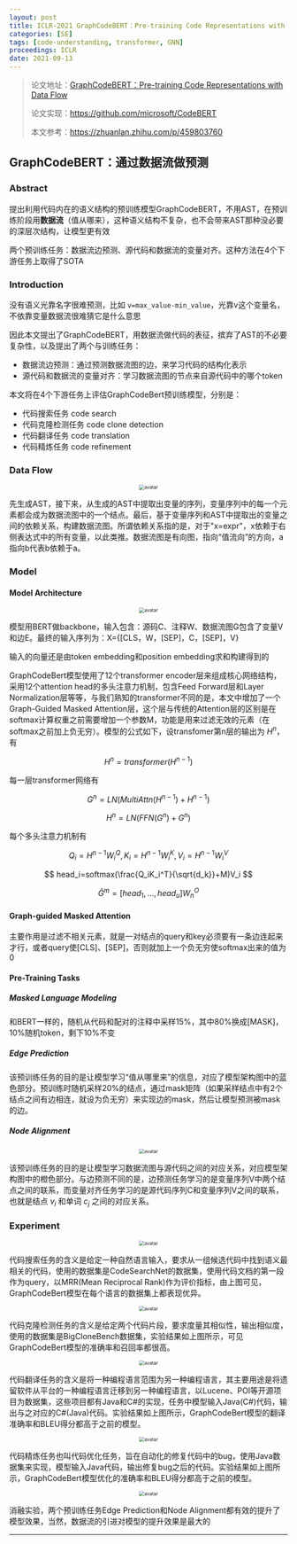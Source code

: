 ```yaml
---
layout: post
title: ICLR-2021 GraphCodeBERT：Pre-training Code Representations with Data Flow
categories: [SE]
tags: [code-understanding, transformer, GNN]
proceedings: ICLR
date: 2021-09-13
---
```


> 论文地址：[GraphCodeBERT：Pre-training Code Representations with Data Flow](http://arxiv.org/abs/2009.08366)
>
> 论文实现：<https://github.com/microsoft/CodeBERT>
>
> 本文参考：<https://zhuanlan.zhihu.com/p/459803760>

## GraphCodeBERT：通过数据流做预测

### Abstract

提出利用代码内在的语义结构的预训练模型GraphCodeBERT，不用AST，在预训练阶段用**数据流**（值从哪来），这种语义结构不复杂，也不会带来AST那种没必要的深层次结构，让模型更有效

两个预训练任务：数据流边预测、源代码和数据流的变量对齐。这种方法在4个下游任务上取得了SOTA

### Introduction

没有语义光靠名字很难预测，比如 `v=max_value-min_value`，光靠v这个变量名，不依靠变量数据流很难猜它是什么意思

因此本文提出了GraphCodeBERT，用数据流做代码的表征，摈弃了AST的不必要复杂性，以及提出了两个与训练任务：

- 数据流边预测：通过预测数据流图的边，来学习代码的结构化表示
- 源代码和数据流的变量对齐：学习数据流图的节点来自源代码中的哪个token

本文将在4个下游任务上评估GraphCodeBert预训练模型，分别是：

- 代码搜索任务 code search
- 代码克隆检测任务 code clone detection
- 代码翻译任务 code translation
- 代码精炼任务 code refinement

### Data Flow

<div align="center" style="float:center"><img src="https://blog-img-1259433191.cos.ap-shanghai.myqcloud.com/GraphCodeBERT/img1.png" alt="avatar" style="zoom:60%;" /></div>

先生成AST，接下来，从生成的AST中提取出变量的序列，变量序列中的每一个元素都会成为数据流图中的一个结点。最后，基于变量序列和AST中提取出的变量之间的依赖关系，构建数据流图。所谓依赖关系指的是，对于"x=expr"，x依赖于右侧表达式中的所有变量，以此类推。数据流图是有向图，指向“值流向”的方向，a指向b代表b依赖于a。

### Model

#### Model Architecture

<div align="center" style="float:center"><img src="https://blog-img-1259433191.cos.ap-shanghai.myqcloud.com/GraphCodeBERT/img2.png" alt="avatar" style="zoom:60%;" /></div>

模型用BERT做backbone，输入包含：源码C、注释W、数据流图G包含了变量V和边E。最终的输入序列为：X={[CLS，W，[SEP]，C，[SEP]，V}

输入的向量还是由token embedding和position embedding求和构建得到的

GraphCodeBert模型使用了12个transformer encoder层来组成核心网络结构，采用12个attention head的多头注意力机制，包含Feed Forward层和Layer Normalization层等等，与我们熟知的transformer不同的是，本文中增加了一个Graph-Guided Masked Attention层，这个层与传统的Attention层的区别是在softmax计算权重之前需要增加一个参数M，功能是用来过滤无效的元素（在softmax之前加上负无穷）。模型的公式如下，设transfomer第n层的输出为 $H^n$，有

$$
H^n=transformer(H^{n-1})
$$

每一层transformer网络有

$$
G^n=LN(MultiAttn(H^{n-1})+H^{n-1})
$$

$$
H^n=LN(FFN(G^n)+G^n)
$$

每个多头注意力机制有

$$
Q_i=H^{n-1}W^Q_i,K_i=H^{n-1}W^K_i,V_i=H^{n-1}W^V_i
$$

$$
head_i=softmax(\frac{Q_iK_i^T}{\sqrt{d_k}}+M)V_i
$$

$$
\hat{G}^m=[head_1,...,head_u]W_n^O
$$

#### Graph-guided Masked Attention

主要作用是过滤不相关元素，就是一对结点的query和key必须要有一条边连起来才行，或者query使[CLS]、[SEP]，否则就加上一个负无穷使softmax出来的值为0

#### Pre-Training Tasks

##### Masked Language Modeling

和BERT一样的，随机从代码和配对的注释中采样15%，其中80%换成[MASK]，10%随机token，剩下10%不变

##### Edge Prediction

该预训练任务的目的是让模型学习“值从哪里来”的信息，对应了模型架构图中的蓝色部分。预训练时随机采样20%的结点，通过mask矩阵（如果采样结点中有2个结点之间有边相连，就设为负无穷）来实现边的mask，然后让模型预测被mask的边。

##### Node Alignment

<div align="center" style="float:center"><img src="https://blog-img-1259433191.cos.ap-shanghai.myqcloud.com/GraphCodeBERT/img3.png" alt="avatar" style="zoom:60%;" /></div>

该预训练任务的目的是让模型学习数据流图与源代码之间的对应关系，对应模型架构图中的橙色部分。与边预测不同的是，边预测任务学习的是变量序列V中两个结点之间的联系，而变量对齐任务学习的是源代码序列C和变量序列V之间的联系，也就是结点 $v_i$ 和单词 $c_j$ 之间的对应关系。

### Experiment

<div align="center" style="float:center"><img src="https://blog-img-1259433191.cos.ap-shanghai.myqcloud.com/GraphCodeBERT/table1.png" alt="avatar" style="zoom:60%;" /></div>

代码搜索任务的含义是给定一种自然语言输入，要求从一组候选代码中找到语义最相关的代码，使用的数据集是CodeSearchNet的数据集，使用代码文档的第一段作为query，以MRR(Mean Reciprocal Rank)作为评价指标，由上图可见，GraphCodeBert模型在每个语言的数据集上都表现优异。

<div align="center" style="float:center"><img src="https://blog-img-1259433191.cos.ap-shanghai.myqcloud.com/GraphCodeBERT/table2.png" alt="avatar" style="zoom:60%;" /></div>

代码克隆检测任务的含义是给定两个代码片段，要求度量其相似性，输出相似度，使用的数据集是BigCloneBench数据集，实验结果如上图所示，可见GraphCodeBert模型的准确率和召回率都很高。

<div align="center" style="float:center"><img src="https://blog-img-1259433191.cos.ap-shanghai.myqcloud.com/GraphCodeBERT/table3.png" alt="avatar" style="zoom:60%;" /></div>

代码翻译任务的含义是将一种编程语言范围为另一种编程语言，其主要用途是将遗留软件从平台的一种编程语言迁移到另一种编程语言，以Lucene、POI等开源项目为数据集，这些项目都有Java和C#的实现，任务中模型输入Java(C#)代码，输出与之对应的C#(Java)代码。实验结果如上图所示，GraphCodeBert模型的翻译准确率和BLEU得分都高于之前的模型。

<div align="center" style="float:center"><img src="https://blog-img-1259433191.cos.ap-shanghai.myqcloud.com/GraphCodeBERT/table4.png" alt="avatar" style="zoom:60%;" /></div>

代码精炼任务也叫代码优化任务，旨在自动化的修复代码中的bug，使用Java数据集来实现，模型输入Java代码，输出修复bug之后的代码。实验结果如上图所示，GraphCodeBert模型优化的准确率和BLEU得分都高于之前的模型。

<div align="center" style="float:center"><img src="https://blog-img-1259433191.cos.ap-shanghai.myqcloud.com/GraphCodeBERT/table5.png" alt="avatar" style="zoom:60%;" /></div>

消融实验，两个预训练任务Edge Prediction和Node Alignment都有效的提升了模型效果，当然，数据流的引进对模型的提升效果是最大的

<HR align=left color=#987cb9 SIZE=1>
